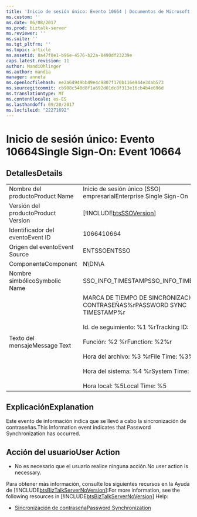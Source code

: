 ```yaml
---
title: 'Inicio de sesión único: Evento 10664 | Documentos de Microsoft'
ms.custom: ''
ms.date: 06/08/2017
ms.prod: biztalk-server
ms.reviewer: ''
ms.suite: ''
ms.tgt_pltfrm: ''
ms.topic: article
ms.assetid: 8a47f8e1-b96e-4576-b22a-8490df23239e
caps.latest.revision: 11
author: MandiOhlinger
ms.author: mandia
manager: anneta
ms.openlocfilehash: ee2a64949bb49e4c9807f170b116e944e3dab573
ms.sourcegitcommit: cb908c540d8f1a692d01dc8f313e16cb4b4e696d
ms.translationtype: MT
ms.contentlocale: es-ES
ms.lasthandoff: 09/20/2017
ms.locfileid: "22271692"
---
```

# <a name="single-sign-on-event-10664"></a><span data-ttu-id="46750-102">Inicio de sesión único: Evento 10664</span><span class="sxs-lookup"><span data-stu-id="46750-102">Single Sign-On: Event 10664</span></span>
## <a name="details"></a><span data-ttu-id="46750-103">Detalles</span><span class="sxs-lookup"><span data-stu-id="46750-103">Details</span></span>  
  
|||  
|-|-|  
|<span data-ttu-id="46750-104">Nombre del producto</span><span class="sxs-lookup"><span data-stu-id="46750-104">Product Name</span></span>|<span data-ttu-id="46750-105">Inicio de sesión único (SSO) empresarial</span><span class="sxs-lookup"><span data-stu-id="46750-105">Enterprise Single Sign-On</span></span>|  
|<span data-ttu-id="46750-106">Versión del producto</span><span class="sxs-lookup"><span data-stu-id="46750-106">Product Version</span></span>|[!INCLUDE[btsSSOVersion](../includes/btsssoversion-md.md)]|  
|<span data-ttu-id="46750-107">Identificador del evento</span><span class="sxs-lookup"><span data-stu-id="46750-107">Event ID</span></span>|<span data-ttu-id="46750-108">10664</span><span class="sxs-lookup"><span data-stu-id="46750-108">10664</span></span>|  
|<span data-ttu-id="46750-109">Origen del evento</span><span class="sxs-lookup"><span data-stu-id="46750-109">Event Source</span></span>|<span data-ttu-id="46750-110">ENTSSO</span><span class="sxs-lookup"><span data-stu-id="46750-110">ENTSSO</span></span>|  
|<span data-ttu-id="46750-111">Componente</span><span class="sxs-lookup"><span data-stu-id="46750-111">Component</span></span>|<span data-ttu-id="46750-112">N\D</span><span class="sxs-lookup"><span data-stu-id="46750-112">N\A</span></span>|  
|<span data-ttu-id="46750-113">Nombre simbólico</span><span class="sxs-lookup"><span data-stu-id="46750-113">Symbolic Name</span></span>|<span data-ttu-id="46750-114">SSO_INFO_TIMESTAMP</span><span class="sxs-lookup"><span data-stu-id="46750-114">SSO_INFO_TIMESTAMP</span></span>|  
|<span data-ttu-id="46750-115">Texto del mensaje</span><span class="sxs-lookup"><span data-stu-id="46750-115">Message Text</span></span>|<span data-ttu-id="46750-116">MARCA DE TIEMPO DE SINCRONIZACIÓN DE CONTRASEÑAS%r</span><span class="sxs-lookup"><span data-stu-id="46750-116">PASSWORD SYNC TIMESTAMP%r</span></span><br /><br /> <span data-ttu-id="46750-117">Id. de seguimiento: %1 %r</span><span class="sxs-lookup"><span data-stu-id="46750-117">Tracking ID: %1%r</span></span><br /><br /> <span data-ttu-id="46750-118">Función: %2 %r</span><span class="sxs-lookup"><span data-stu-id="46750-118">Function: %2%r</span></span><br /><br /> <span data-ttu-id="46750-119">Hora del archivo: %3 %r</span><span class="sxs-lookup"><span data-stu-id="46750-119">File Time: %3%r</span></span><br /><br /> <span data-ttu-id="46750-120">Hora del sistema: %4 %r</span><span class="sxs-lookup"><span data-stu-id="46750-120">System Time: %4%r</span></span><br /><br /> <span data-ttu-id="46750-121">Hora local: %5</span><span class="sxs-lookup"><span data-stu-id="46750-121">Local Time: %5</span></span>|  
  
## <a name="explanation"></a><span data-ttu-id="46750-122">Explicación</span><span class="sxs-lookup"><span data-stu-id="46750-122">Explanation</span></span>  
 <span data-ttu-id="46750-123">Este evento de información indica que se llevó a cabo la sincronización de contraseñas.</span><span class="sxs-lookup"><span data-stu-id="46750-123">This Information event indicates that Password Synchronization has occurred.</span></span>  
  
## <a name="user-action"></a><span data-ttu-id="46750-124">Acción del usuario</span><span class="sxs-lookup"><span data-stu-id="46750-124">User Action</span></span>  
  
-   <span data-ttu-id="46750-125">No es necesario que el usuario realice ninguna acción.</span><span class="sxs-lookup"><span data-stu-id="46750-125">No user action is necessary.</span></span>  
  
 <span data-ttu-id="46750-126">Para obtener más información, consulte los siguientes recursos en la Ayuda de [!INCLUDE[btsBizTalkServerNoVersion](../includes/btsbiztalkservernoversion-md.md)]:</span><span class="sxs-lookup"><span data-stu-id="46750-126">For more information, see the following resources in [!INCLUDE[btsBizTalkServerNoVersion](../includes/btsbiztalkservernoversion-md.md)] Help:</span></span>  
  
-   [<span data-ttu-id="46750-127">Sincronización de contraseña</span><span class="sxs-lookup"><span data-stu-id="46750-127">Password Synchronization</span></span>](../core/password-synchronization2.md)